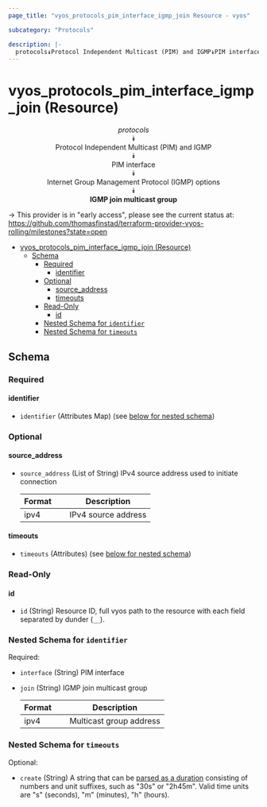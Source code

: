 ```yaml
---
page_title: "vyos_protocols_pim_interface_igmp_join Resource - vyos"

subcategory: "Protocols"

description: |-
  protocols⯯Protocol Independent Multicast (PIM) and IGMP⯯PIM interface⯯Internet Group Management Protocol (IGMP) options⯯IGMP join multicast group
---
```


# vyos_protocols_pim_interface_igmp_join (Resource)
<center>

*protocols*  
⯯  
Protocol Independent Multicast (PIM) and IGMP  
⯯  
PIM interface  
⯯  
Internet Group Management Protocol (IGMP) options  
⯯  
**IGMP join multicast group**


</center>

-> This provider is in "early access", please see the current status at: https://github.com/thomasfinstad/terraform-provider-vyos-rolling/milestones?state=open

<!--TOC-->

- [vyos_protocols_pim_interface_igmp_join (Resource)](#vyos_protocols_pim_interface_igmp_join-resource)
  - [Schema](#schema)
    - [Required](#required)
      - [identifier](#identifier)
    - [Optional](#optional)
      - [source_address](#source_address)
      - [timeouts](#timeouts)
    - [Read-Only](#read-only)
      - [id](#id)
    - [Nested Schema for `identifier`](#nested-schema-for-identifier)
    - [Nested Schema for `timeouts`](#nested-schema-for-timeouts)

<!--TOC-->

<!-- schema generated by tfplugindocs -->
## Schema

### Required

#### identifier
- `identifier` (Attributes Map) (see [below for nested schema](#nestedatt--identifier))

### Optional

#### source_address
- `source_address` (List of String) IPv4 source address used to initiate connection

    |  Format  &emsp;|  Description          |
    |----------|-----------------------|
    |  ipv4    &emsp;|  IPv4 source address  |
#### timeouts
- `timeouts` (Attributes) (see [below for nested schema](#nestedatt--timeouts))

### Read-Only

#### id
- `id` (String) Resource ID, full vyos path to the resource with each field separated by dunder (`__`).

<a id="nestedatt--identifier"></a>
### Nested Schema for `identifier`

Required:

- `interface` (String) PIM interface
- `join` (String) IGMP join multicast group

    |  Format  &emsp;|  Description              |
    |----------|---------------------------|
    |  ipv4    &emsp;|  Multicast group address  |


<a id="nestedatt--timeouts"></a>
### Nested Schema for `timeouts`

Optional:

- `create` (String) A string that can be [parsed as a duration](https://pkg.go.dev/time#ParseDuration) consisting of numbers and unit suffixes, such as &#34;30s&#34; or &#34;2h45m&#34;. Valid time units are &#34;s&#34; (seconds), &#34;m&#34; (minutes), &#34;h&#34; (hours).
